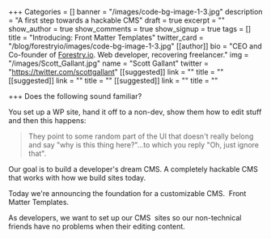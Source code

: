 +++
Categories = []
banner = "/images/code-bg-image-1-3.jpg"
description = "A first step towards a hackable CMS"
draft = true
excerpt = ""
show_author = true
show_comments = true
show_signup = true
tags = []
title = "Introducing: Front Matter Templates"
twitter_card = "/blog/forestryio/images/code-bg-image-1-3.jpg"
[[author]]
bio = "CEO and Co-founder of <a href='https://forestry.io' title='Forestry.io CMS'>Forestry.io</a>. Web developer, recovering freelancer."
img = "/images/Scott_Gallant.jpg"
name = "Scott Gallant"
twitter = "https://twitter.com/scottgallant"
[[suggested]]
link = ""
title = ""
[[suggested]]
link = ""
title = ""
[[suggested]]
link = ""
title = ""

+++
<span style="letter-spacing: 0.01em;">Does the following sound familiar? </span>

<span style="letter-spacing: 0.01em;">You set up a WP site, hand it off to a non-dev, show them how to edit stuff and then this happens:</span>

> They point to some random part of the UI that doesn't really belong and say "why is this thing here?"...to which you reply "Oh, just ignore that".

Our goal is to build a developer's dream CMS. A completely hackable CMS that works with how we build sites today.

Today we're announcing the foundation for a customizable CMS.  Front Matter Templates.

As developers, we want to set up our CMS  sites so our non-technical friends have no problems when their editing content.